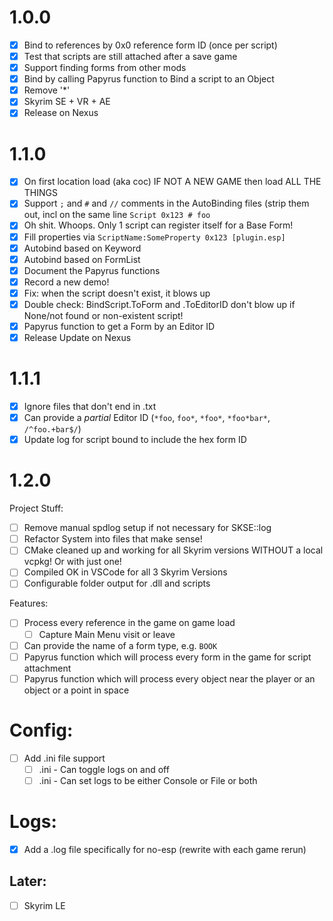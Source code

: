# 1.0.0

- [x] Bind to references by 0x0 reference form ID (once per script)
- [x] Test that scripts are still attached after a save game
- [x] Support finding forms from other mods
- [x] Bind by calling Papyrus function to Bind a script to an Object
- [x] Remove '*'
- [x] Skyrim SE + VR + AE
- [x] Release on Nexus

# 1.1.0

- [x] On first location load (aka coc) IF NOT A NEW GAME then load ALL THE THINGS
- [x] Support `;` and `#` and `//` comments in the AutoBinding files (strip them out, incl on the same line `Script 0x123 # foo`
- [x] Oh shit. Whoops. Only 1 script can register itself for a Base Form!
- [x] Fill properties via `ScriptName:SomeProperty 0x123 [plugin.esp]`
- [x] Autobind based on Keyword
- [x] Autobind based on FormList
- [x] Document the Papyrus functions
- [x] Record a new demo!
- [x] Fix: when the script doesn't exist, it blows up
- [x] Double check: BindScript.ToForm and .ToEditorID don't blow up if None/not found or non-existent script!
- [x] Papyrus function to get a Form by an Editor ID
- [x] Release Update on Nexus

# 1.1.1

- [x] Ignore files that don't end in .txt
- [x] Can provide a *partial* Editor ID (`*foo`, `foo*`, `*foo*`, `*foo*bar*`, `/^foo.+bar$/`)
- [x] Update log for script bound to include the hex form ID

# 1.2.0

Project Stuff:
- [ ] Remove manual spdlog setup if not necessary for SKSE::log
- [ ] Refactor System into files that make sense!
- [ ] CMake cleaned up and working for all Skyrim versions WITHOUT a local vcpkg! Or with just one!
- [ ] Compiled OK in VSCode for all 3 Skyrim Versions
- [ ] Configurable folder output for .dll and scripts

Features:
- [ ] Process every reference in the game on game load
  - [ ] Capture Main Menu visit or leave
- [ ] Can provide the name of a form type, e.g. `BOOK`
- [ ] Papyrus function which will process every form in the game for script attachment
- [ ] Papyrus function which will process every object near the player or an object or a point in space

# Config:
- [ ] Add .ini file support
  - [ ] .ini - Can toggle logs on and off
  - [ ] .ini - Can set logs to be either Console or File or both

# Logs:
- [x] Add a .log file specifically for no-esp (rewrite with each game rerun) 

## Later:
- [ ] Skyrim LE
